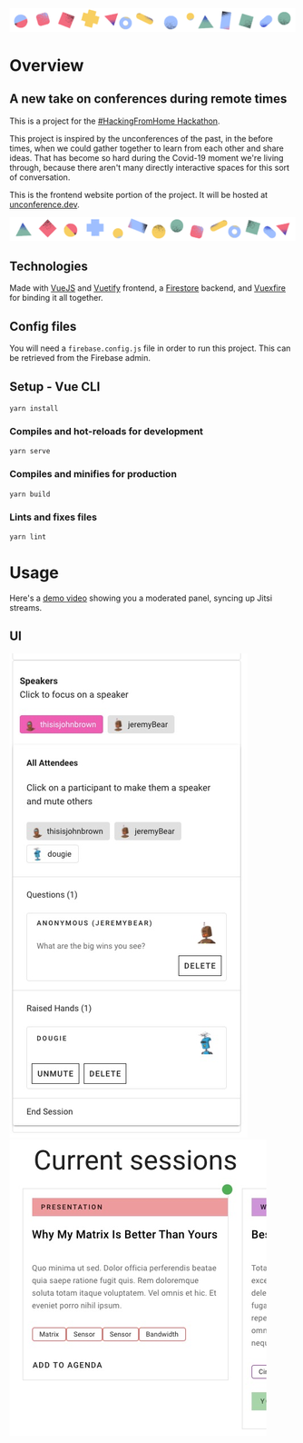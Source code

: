 ![shapes2](src/assets/shapes2.png)

# Overview
## A new take on conferences during remote times

This is a project for the [#HackingFromHome Hackathon](https://mattermost.com/hackfest2020/).

This project is inspired by the unconferences of the past, in the before times, when we could gather together to learn from each other and share ideas. That has become so hard during the Covid-19 moment we're living through, because there aren't many directly interactive spaces for this sort of conversation.

This is the frontend website portion of the project. It will be hosted at [unconference.dev](https://unconference.dev).

![shapes1](src/assets/shapes1.png)

## Technologies

Made with [VueJS](https://vuejs.org/) and [Vuetify](https://vuetifyjs.com/) frontend, a [Firestore](https://firebase.google.com/products/firestore) backend, and [Vuexfire](https://vuefire.vuejs.org/vuexfire/) for binding it all together.

## Config files

You will need a `firebase.config.js` file in order to run this project. This can be retrieved from the Firebase admin.

## Setup - Vue CLI
```
yarn install
```

### Compiles and hot-reloads for development
```
yarn serve
```

### Compiles and minifies for production
```
yarn build
```

### Lints and fixes files
```
yarn lint
```

# Usage

Here's a [demo video](https://www.dropbox.com/s/1nst9b240bkpb8z/demo1.mov?dl=0) showing you a moderated panel, syncing up Jitsi streams.

## UI

![admin-ui](repo-assets/admin-ui.jpg)
![session-panel](repo-assets/session-panel.jpg)
